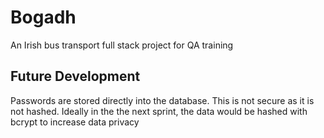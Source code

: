 # Bogadh
An Irish bus transport full stack project for QA training

## Future Development
Passwords are stored directly into the database. This is not secure as it is not hashed. Ideally in the the next sprint, the data would be hashed with bcrypt to increase data privacy
